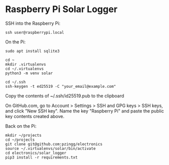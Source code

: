# Raspberry Pi Solar Logger


SSH into the Raspberry Pi:

```
ssh user@raspberrypi.local
```

On the Pi:

```
sudo apt install sqlite3

cd ~
mkdir .virtualenvs
cd ~/.virtualenvs
python3 -m venv solar

cd ~/.ssh
ssh-keygen -t ed25519 -C "your_email@example.com"
```

Copy the contents of ~/.ssh/id25519.pub to the clipboard

On GitHub.com, go to Account > Settings > SSH and GPG keys > SSH keys, and click "New SSH key".
Name the key "Raspberry Pi" and paste the public key contents created above.

Back on the Pi:

```
mkdir ~/projects
cd ~/projects
git clone git@github.com:pzingg/electronics
source ~/.virtualenvs/solar/bin/activate
cd electronics/solar_logger
pip3 install -r requirements.txt
```




